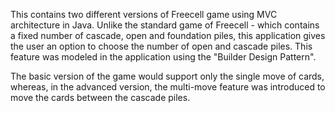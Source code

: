 This contains two different versions of Freecell game using MVC architecture in Java. Unlike the standard game of Freecell - which contains a fixed number of cascade, open and foundation piles, this application gives the user an option to choose the number of open and cascade piles. This feature was modeled in the application using the "Builder Design Pattern". 

The basic version of the game would support only the single move of cards, whereas, in the advanced version, the multi-move feature was introduced to move the cards between the cascade piles. 
